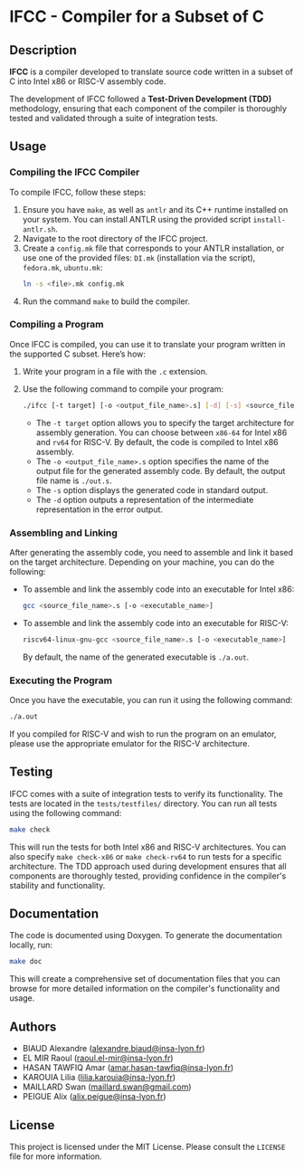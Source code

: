 # IFCC - Compiler for a Subset of C

## Description

**IFCC** is a compiler developed to translate source code written in a subset of C into Intel x86 or RISC-V assembly code.

The development of IFCC followed a **Test-Driven Development (TDD)** methodology, ensuring that each component of the compiler is thoroughly tested and validated through a suite of integration tests.

## Usage

### Compiling the IFCC Compiler

To compile IFCC, follow these steps:

1. Ensure you have `make`, as well as `antlr` and its C++ runtime installed on your system. You can install ANTLR using the provided script `install-antlr.sh`.
2. Navigate to the root directory of the IFCC project.
3. Create a `config.mk` file that corresponds to your ANTLR installation, or use one of the provided files: `DI.mk` (installation via the script), `fedora.mk`, `ubuntu.mk`:
   ```bash
   ln -s <file>.mk config.mk
   ```
4. Run the command `make` to build the compiler.

### Compiling a Program

Once IFCC is compiled, you can use it to translate your program written in the supported C subset. Here’s how:

1. Write your program in a file with the `.c` extension.
2. Use the following command to compile your program:

   ```bash
   ./ifcc [-t target] [-o <output_file_name>.s] [-d] [-s] <source_file_name>.c
   ```

   - The `-t target` option allows you to specify the target architecture for assembly generation. You can choose between `x86-64` for Intel x86 and `rv64` for RISC-V. By default, the code is compiled to Intel x86 assembly.
   - The `-o <output_file_name>.s` option specifies the name of the output file for the generated assembly code. By default, the output file name is `./out.s`.
   - The `-s` option displays the generated code in standard output.
   - The `-d` option outputs a representation of the intermediate representation in the error output.

### Assembling and Linking

After generating the assembly code, you need to assemble and link it based on the target architecture. Depending on your machine, you can do the following:

- To assemble and link the assembly code into an executable for Intel x86:

   ```bash
   gcc <source_file_name>.s [-o <executable_name>]
   ```

- To assemble and link the assembly code into an executable for RISC-V:

   ```bash
   riscv64-linux-gnu-gcc <source_file_name>.s [-o <executable_name>]
   ```

   By default, the name of the generated executable is `./a.out`.

### Executing the Program

Once you have the executable, you can run it using the following command:

```bash
./a.out
```

If you compiled for RISC-V and wish to run the program on an emulator, please use the appropriate emulator for the RISC-V architecture.

## Testing

IFCC comes with a suite of integration tests to verify its functionality. The tests are located in the `tests/testfiles/` directory. You can run all tests using the following command:

```bash
make check
```

This will run the tests for both Intel x86 and RISC-V architectures. You can also specify `make check-x86` or `make check-rv64` to run tests for a specific architecture. The TDD approach used during development ensures that all components are thoroughly tested, providing confidence in the compiler's stability and functionality.

## Documentation

The code is documented using Doxygen. To generate the documentation locally, run:

```bash
make doc
```

This will create a comprehensive set of documentation files that you can browse for more detailed information on the compiler's functionality and usage.

## Authors

- BIAUD Alexandre (alexandre.biaud@insa-lyon.fr)
- EL MIR Raoul (raoul.el-mir@insa-lyon.fr)
- HASAN TAWFIQ Amar (amar.hasan-tawfiq@insa-lyon.fr)
- KAROUIA Lilia (lilia.karouia@insa-lyon.fr)
- MAILLARD Swan (maillard.swan@gmail.com)
- PEIGUE Alix (alix.peigue@insa-lyon.fr)

## License

This project is licensed under the MIT License. Please consult the `LICENSE` file for more information.
